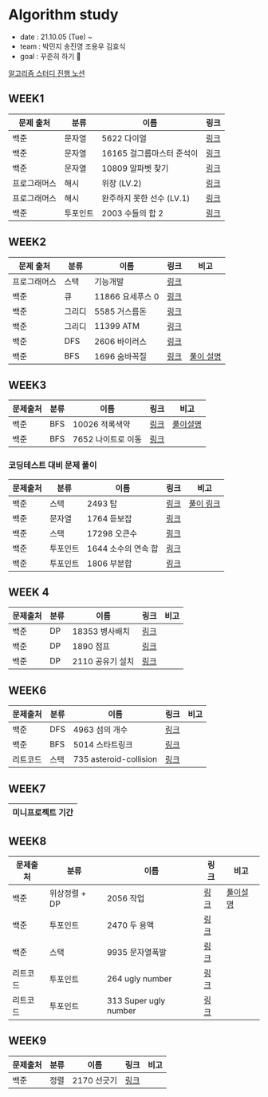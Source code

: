 # Algorithm study
* date : 21.10.05 (Tue) ~
* team : 박민지 송진영 조용우 김효식
* goal : 꾸준히 하기 🐥

<a href="https://complete-mitten-f53.notion.site/51da55aec93442b2aa6031dff0ccd6e1"> 알고리즘 스터디 진행 노션 </a>

## WEEK1


| 문제 출처 | 분류 | 이름 | 링크 |
|----------|------|------|------|
| 백준 | 문자열 | 5622 다이얼|<a href="https://github.com/urther/algorithm-study/blob/main/algorithm-study(zerobase)/week1/B5622.js" type="_blank">링크</a> |
| 백준 | 문자열 | 16165 걸그룹마스터 준석이 | <a href="https://github.com/urther/algorithm-study/blob/main/algorithm-study(zerobase)/week1/B16165.js" type="_blank">링크</a> |
| 백준 | 문자열 | 10809 알파벳 찾기 | <a href="https://github.com/urther/algorithm-study/blob/main/algorithm-study(zerobase)/week1/B10809.js" type="_blank">링크</a> |
| 프로그래머스 | 해시 | 위장 (LV.2) | <a href="https://github.com/urther/algorithm-study/blob/main/algorithm-study(zerobase)/week1/pg-camouflage.js">링크</a> |
| 프로그래머스 | 해시 | 완주하지 못한 선수 (LV.1) | <a href="https://github.com/urther/algorithm-study/blob/main/algorithm-study(zerobase)/week1/programmers.js">링크</a> | 
| 백준 | 투포인트 | 2003 수들의 합 2 | <a href="https://github.com/urther/algorithm-study/blob/main/algorithm-study(zerobase)/week1/B2003.js">링크</a>


## WEEK2

| 문제 출처 | 분류 | 이름 | 링크 | 비고 |
|----------|------|------|------|----|
| 프로그래머스 | 스택 | 기능개발 | <a href="https://github.com/urther/algorithm-study/blob/main/algorithm-study(zerobase)/week2/pg-upfunction.js">링크</a> | |
| 백준 | 큐 | 11866 요세푸스 0 | <a href="https://github.com/urther/algorithm-study/blob/main/algorithm-study(zerobase)/week2/B11866.js">링크</a> | |
| 백준 | 그리디 | 5585 거스름돈 | <a href="https://github.com/urther/algorithm-study/blob/main/algorithm-study(zerobase)/week2/B5585.js"> 링크 </a> | |
| 백준 | 그리디 | 11399 ATM | <a href="https://www.acmicpc.net/problem/11399"> 링크 </a> | | 
| 백준 | DFS | 2606 바이러스 | <a href="https://github.com/urther/algorithm-study/blob/main/algorithm-study(zerobase)/week2/B2606.js"> 링크 </a>| |
| 백준 | BFS | 1696 숨바꼭질 | <a href="https://github.com/urther/algorithm-study/blob/main/algorithm-study(zerobase)/week2/B1697.js"> 링크 </a>| <a href="https://velog.io/@mingsomm/BOJ-%EC%88%A8%EB%B0%94%EA%BC%AD%EC%A7%88-BFS">풀이 설명</a> |

## WEEK3

| 문제출처 | 분류 | 이름 | 링크 | 비고 |
|----------|------|------|------|----|
| 백준 | BFS | 10026 적록색약 | <a href="https://github.com/urther/algorithm-study/commit/d154afcd15a8ac4a47691eb271d3f0e66fe81db8">링크</a> | <a href="https://velog.io/@mingsomm/BOJ-%EC%A0%81%EB%A1%9D%EC%83%89%EC%95%BD-BFS">풀이설명</a>|
| 백준 | BFS | 7652 나이트로 이동 |<a href="https://github.com/urther/algorithm-study/blob/main/algorithm-study(zerobase)/week3/B7652.js">링크</a> | |


### 코딩테스트 대비 문제 풀이

| 문제출처 | 분류 | 이름 | 링크 | 비고 |
|----------|------|------|------|----|
| 백준 | 스택 | 2493 탑 | <a href="https://github.com/urther/algorithm-study/commit/5f6fef2d265640cf1bf2d9e4a06e7910b4be705f"> 링크 </a> |<a href="https://velog.io/@mingsomm/BOJ-2493-%ED%83%91-%EB%B0%98%EB%A1%80-%ED%8F%AC%ED%95%A8">풀이 링크</a> |
| 백준 | 문자열 | 1764 듣보잡 | <a href="https://github.com/urther/algorithm-study/blob/main/algorithm-study(zerobase)/week3/b1764.js"> 링크</a> | |
| 백준 | 스택 | 17298 오큰수 | <a href="https://github.com/urther/algorithm-study/blob/main/algorithm-study(zerobase)/week3/B17298.js"> 링크</a>| |
| 백준 | 투포인트 | 1644 소수의 연속 합 | <a href="https://github.com/urther/algorithm-study/blob/main/algorithm-study(zerobase)/week3/b1644.js">링크 </a> | |
| 백준 | 투포인트 | 1806 부분합 | <a href="https://github.com/urther/algorithm-study/commit/617a6c6c19279bbc70a2cbde67e67f46d38d4948"> 링크 </a> | |

## WEEK 4 

| 문제출처 | 분류 | 이름 | 링크 | 비고 |
|----------|------|------|------|----|
| 백준 | DP | 18353 병사배치 | <a href="https://github.com/urther/algorithm-study/blob/main/algorithm-study(zerobase)/week4/b18353.js"> 링크 </a> | |
| 백준 | DP | 1890 점프 | <a href="https://github.com/urther/algorithm-study/commit/2187ca57c69116beeb83e5a26d275b5ca9319d43">링크</a> | |
| 백준 | DP | 2110 공유기 설치 | <a href="https://github.com/urther/algorithm-study/blob/main/algorithm-study(zerobase)/week4/b2110.js">링크</a> | |

## WEEK6
| 문제출처 | 분류 | 이름 | 링크 | 비고 |
|----------|------|------|------|----|
| 백준 | DFS | 4963 섬의 개수 | <a href="https://github.com/urther/algorithm-study/blob/main/algorithm-study(zerobase)/week6(prepare-coding-test)/4963.js"> 링크 </a> | |
| 백준 | BFS | 5014 스타트링크 | <a href="https://github.com/urther/algorithm-study/blob/main/algorithm-study(zerobase)/week6(prepare-coding-test)/5014.js">링크</a> | |
| 리트코드 | 스택 | 735 asteroid-collision| <a href="https://github.com/urther/algorithm-study/blob/main/algorithm-study(zerobase)/week6(prepare-coding-test)/leet735.js">링크</a> | |

## WEEK7 
| 미니프로젝트 기간 |
|------------------| 


## WEEK8
| 문제출처 | 분류 | 이름 | 링크 | 비고 |
|----------|------|------|------|----|
| 백준 | 위상정렬 + DP | 2056 작업 | <a href="https://github.com/urther/algorithm-study/blob/main/algorithm-study(zerobase)/week8/2056.js"> 링크 </a> | <a href="https://velog.io/@mingsomm/BOJ-2056-%EC%9E%91%EC%97%85-%EC%9C%84%EC%83%81%EC%A0%95%EB%A0%AC-DP">풀이설명</a> |
 | 백준 | 투포인트 | 2470 두 용액 | <a href="https://github.com/urther/algorithm-study/blob/main/algorithm-study(zerobase)/week8/2470.js"> 링크 </a> |  |
  | 백준 | 스택 | 9935 문자열폭발 | <a href="https://github.com/urther/algorithm-study/commit/ac3a08bb8bd8abf1b3fe3bcc1750bae9e41212ef"> 링크 </a> |  |
  | 리트코드 | 투포인트 | 264 ugly number | <a href="https://github.com/urther/algorithm-study/blob/main/algorithm-study(zerobase)/week8/leet264.js">링크</a>| |
  | 리트코드 | 투포인트 | 313 Super ugly number| <a href="https://github.com/urther/algorithm-study/blob/main/algorithm-study(zerobase)/week8/leet313.js">링크</a>| | 
  

## WEEK9
| 문제출처 | 분류 | 이름 | 링크 | 비고 |
|----------|------|------|------|----|
| 백준 | 정렬 | 2170 선긋기 | <a href="https://github.com/urther/algorithm-study/blob/main/algorithm-study(zerobase)/week9/2170.js"> 링크 </a> | |
